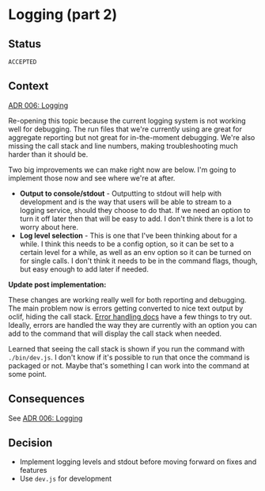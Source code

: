 # Logging (part 2)

## Status

`ACCEPTED`
## Context

[ADR 006: Logging](./006-logging.md)

Re-opening this topic because the current logging system is not working well for debugging. The run files that we're currently using are great for aggregate reporting but not great for in-the-moment debugging. We're also missing the call stack and line numbers, making troubleshooting much harder than it should be. 

Two big improvements we can make right now are below. I'm going to implement those now and see where we're at after.

- **Output to console/stdout** - Outputting to stdout will help with development and is the way that users will be able to stream to a logging service, should they choose to do that. If we need an option to turn it off later then that will be easy to add. I don't think there is a lot to worry about here. 
- **Log level selection** - This is one that I've been thinking about for a while. I think this needs to be a config option, so it can be set to a certain level for a while, as well as an env option so it can be turned on for single calls. I don't think it needs to be in the command flags, though, but easy enough to add later if needed.

**Update post implementation:**

These changes are working really well for both reporting and debugging. The main problem now is errors getting converted to nice text output by oclif, hiding the call stack. [Error handling docs](https://oclif.io/docs/error_handling) have a few things to try out. Ideally, errors are handled the way they are currently with an option you can add to the command that will display the call stack when needed. 

Learned that seeing the call stack is shown if you run the command with `./bin/dev.js`. I don't know if it's possible to run that once the command is packaged or not. Maybe that's something I can work into the command at some point. 

## Consequences

See [ADR 006: Logging](./006-logging.md)

## Decision

- Implement logging levels and stdout before moving forward on fixes and features
- Use `dev.js` for development